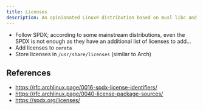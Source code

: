 ```yaml
---
title: Licenses
description: An opinionated Linux® distribution based on musl libc and toybox
---
```


- Follow SPDX; according to some mainstream distributions, even the SPDX is not enough as they have an additional list of licenses to add...
- Add licenses to `cerata`
- Store licenses in `/usr/share/licenses` (similar to Arch)

## References
- https://rfc.archlinux.page/0016-spdx-license-identifiers/
- https://rfc.archlinux.page/0040-license-package-sources/
- https://spdx.org/licenses/
